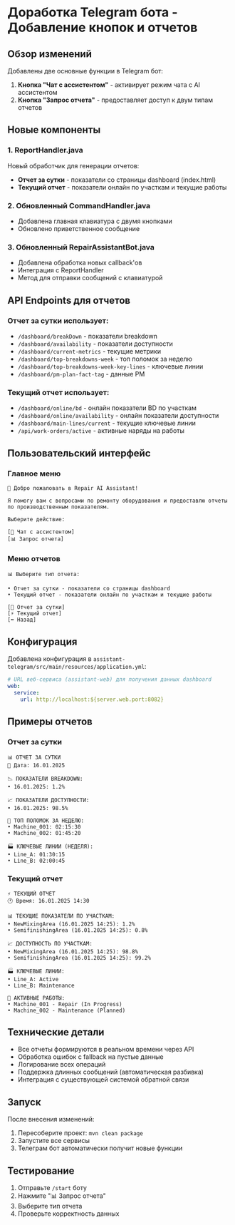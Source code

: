 # Доработка Telegram бота - Добавление кнопок и отчетов

## Обзор изменений

Добавлены две основные функции в Telegram бот:
1. **Кнопка "Чат с ассистентом"** - активирует режим чата с AI ассистентом
2. **Кнопка "Запрос отчета"** - предоставляет доступ к двум типам отчетов

## Новые компоненты

### 1. ReportHandler.java
Новый обработчик для генерации отчетов:
- **Отчет за сутки** - показатели со страницы dashboard (index.html)
- **Текущий отчет** - показатели онлайн по участкам и текущие работы

### 2. Обновленный CommandHandler.java
- Добавлена главная клавиатура с двумя кнопками
- Обновлено приветственное сообщение

### 3. Обновленный RepairAssistantBot.java
- Добавлена обработка новых callback'ов
- Интеграция с ReportHandler
- Метод для отправки сообщений с клавиатурой

## API Endpoints для отчетов

### Отчет за сутки использует:
- `/dashboard/breakDown` - показатели breakdown
- `/dashboard/availability` - показатели доступности  
- `/dashboard/current-metrics` - текущие метрики
- `/dashboard/top-breakdowns-week` - топ поломок за неделю
- `/dashboard/top-breakdowns-week-key-lines` - ключевые линии
- `/dashboard/pm-plan-fact-tag` - данные PM

### Текущий отчет использует:
- `/dashboard/online/bd` - онлайн показатели BD по участкам
- `/dashboard/online/availability` - онлайн показатели доступности
- `/dashboard/main-lines/current` - текущие ключевые линии
- `/api/work-orders/active` - активные наряды на работы

## Пользовательский интерфейс

### Главное меню
```
🔧 Добро пожаловать в Repair AI Assistant!

Я помогу вам с вопросами по ремонту оборудования и предоставлю отчеты по производственным показателям.

Выберите действие:

[💬 Чат с ассистентом]
[📊 Запрос отчета]
```

### Меню отчетов
```
📊 Выберите тип отчета:

• Отчет за сутки - показатели со страницы dashboard
• Текущий отчет - показатели онлайн по участкам и текущие работы

[📅 Отчет за сутки]
[⚡ Текущий отчет]
[⬅️ Назад]
```

## Конфигурация

Добавлена конфигурация в `assistant-telegram/src/main/resources/application.yml`:

```yaml
# URL веб-сервиса (assistant-web) для получения данных dashboard
web:
  service:
    url: http://localhost:${server.web.port:8082}
```

## Примеры отчетов

### Отчет за сутки
```
📊 ОТЧЕТ ЗА СУТКИ
📅 Дата: 16.01.2025

📉 ПОКАЗАТЕЛИ BREAKDOWN:
• 16.01.2025: 1.2%

📈 ПОКАЗАТЕЛИ ДОСТУПНОСТИ:
• 16.01.2025: 98.5%

🔧 ТОП ПОЛОМОК ЗА НЕДЕЛЮ:
• Machine_001: 02:15:30
• Machine_002: 01:45:20

🏭 КЛЮЧЕВЫЕ ЛИНИИ (НЕДЕЛЯ):
• Line_A: 01:30:15
• Line_B: 02:00:45
```

### Текущий отчет
```
⚡ ТЕКУЩИЙ ОТЧЕТ
🕐 Время: 16.01.2025 14:30

📊 ТЕКУЩИЕ ПОКАЗАТЕЛИ ПО УЧАСТКАМ:
• NewMixingArea (16.01.2025 14:25): 1.2%
• SemifinishingArea (16.01.2025 14:25): 0.8%

📈 ДОСТУПНОСТЬ ПО УЧАСТКАМ:
• NewMixingArea (16.01.2025 14:25): 98.8%
• SemifinishingArea (16.01.2025 14:25): 99.2%

🏭 КЛЮЧЕВЫЕ ЛИНИИ:
• Line_A: Active
• Line_B: Maintenance

🔧 АКТИВНЫЕ РАБОТЫ:
• Machine_001 - Repair (In Progress)
• Machine_002 - Maintenance (Planned)
```

## Технические детали

- Все отчеты формируются в реальном времени через API
- Обработка ошибок с fallback на пустые данные
- Логирование всех операций
- Поддержка длинных сообщений (автоматическая разбивка)
- Интеграция с существующей системой обратной связи

## Запуск

После внесения изменений:
1. Пересоберите проект: `mvn clean package`
2. Запустите все сервисы
3. Телеграм бот автоматически получит новые функции

## Тестирование

1. Отправьте `/start` боту
2. Нажмите "📊 Запрос отчета"
3. Выберите тип отчета
4. Проверьте корректность данных
